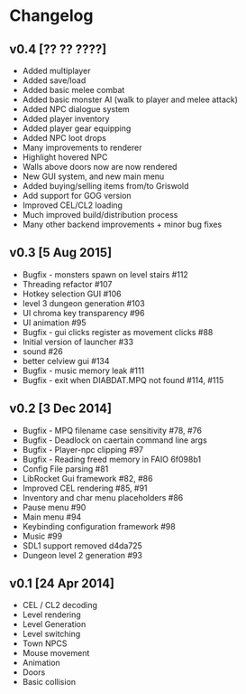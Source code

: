 # Changelog

## v0.4 [?? ?? ????]

- Added multiplayer
- Added save/load
- Added basic melee combat
- Added basic monster AI (walk to player and melee attack)
- Added NPC dialogue system
- Added player inventory
- Added player gear equipping
- Added NPC loot drops
- Many improvements to renderer
- Highlight hovered NPC
- Walls above doors now are now rendered
- New GUI system, and new main menu
- Added buying/selling items from/to Griswold
- Add support for GOG version
- Improved CEL/CL2 loading
- Much improved build/distribution process
- Many other backend improvements + minor bug fixes

## v0.3 [5 Aug 2015]

- Bugfix - monsters spawn on level stairs #112
- Threading refactor #107
- Hotkey selection GUI #106
- level 3 dungeon generation #103
- UI chroma key transparency #96
- UI animation #95
- Bugfix - gui clicks register as movement clicks #88
- Initial version of launcher #33
- sound #26
- better celview gui #134
- Bugfix - music memory leak #111
- Bugfix - exit when DIABDAT.MPQ not found #114, #115

## v0.2 [3 Dec 2014]

- Bugfix - MPQ filename case sensitivity #78, #76
- Bugfix - Deadlock on caertain command line args
- Bugfix - Player-npc clipping #97
- Bugfix - Reading freed memory in FAIO 6f098b1
- Config File parsing #81
- LibRocket Gui framework #82, #86
- Improved CEL rendering #85, #91
- Inventory and char menu placeholders #86
- Pause menu #90
- Main menu #94
- Keybinding configuration framework #98
- Music #99
- SDL1 support removed d4da725
- Dungeon level 2 generation #93

## v0.1 [24 Apr 2014]

- CEL / CL2 decoding
- Level rendering
- Level Generation
- Level switching
- Town NPCS
- Mouse movement
- Animation
- Doors
- Basic collision
